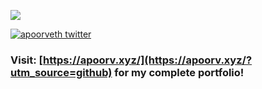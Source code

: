 [![](./header.png)](https://apoorv.xyz/?utm_source=github)
<p>
  <a href="https://twitter.com/apoorveth" target="blank"><img src="https://img.shields.io/twitter/follow/apoorveth?style=social" alt="apoorveth twitter" /></a>
</p>

### Visit: [https://apoorv.xyz/](https://apoorv.xyz/?utm_source=github) for my complete portfolio!
